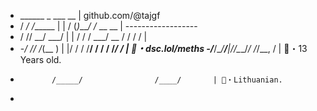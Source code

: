 -   ______         _    ___      __             | github.com/@tajgf
-  /  _/ /______  | |  / (_)____/ /_  __  __    | ------------------
-  / // __/ ___/  | | / / / ___/ __ \/ / / /    | 
- -_/ // /_(__  )   | |/ / / /__/ / / / /_/ /     | 📧・dsc.lol/meths
-/___/\__/____/____|___/_/\___/_/ /_/\__, /      | 📝・13 Years old.
-            /_____/                /____/       | 🏴・Lithuanian.
-
